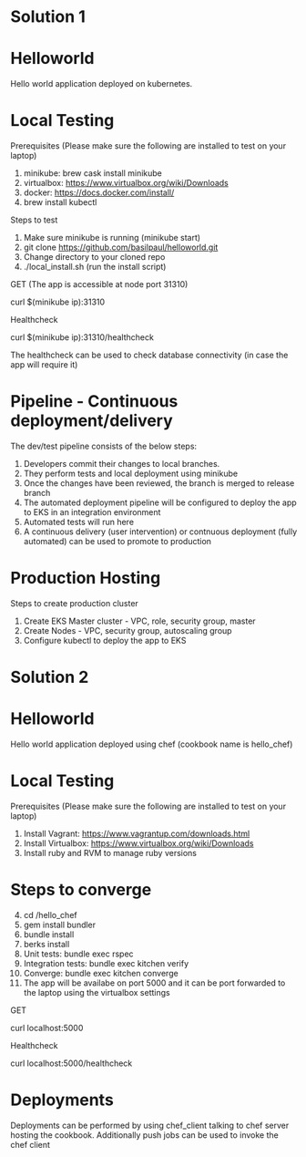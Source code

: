 # Solution 1


# Helloworld
Hello world application deployed on kubernetes. 

# Local Testing
Prerequisites (Please make sure the following are installed to test on your laptop)

1. minikube: brew cask install minikube
2. virtualbox: https://www.virtualbox.org/wiki/Downloads
3. docker: https://docs.docker.com/install/
4. brew install kubectl

Steps to test

1. Make sure minikube is running (minikube start)
2. git clone https://github.com/basilpaul/helloworld.git
3. Change directory to your cloned repo
4. ./local_install.sh (run the install script)

GET (The app is accessible at node port 31310)

curl $(minikube ip):31310

Healthcheck

curl $(minikube ip):31310/healthcheck

The healthcheck can be used to check database connectivity (in case the app will require it)

# Pipeline - Continuous deployment/delivery
The dev/test pipeline consists of the below steps:

1. Developers commit their changes to local branches.
2. They perform tests and local deployment using minikube
3. Once the changes have been reviewed, the branch is merged to release branch
4. The automated deployment pipeline will be configured to deploy the app to EKS in an integration environment
5. Automated tests will run here
6. A continuous delivery (user intervention) or contnuous deployment (fully automated) can be used to promote to production


# Production Hosting
Steps to create production cluster

1. Create EKS Master cluster - VPC, role, security group, master
2. Create Nodes - VPC, security group, autoscaling group
3. Configure kubectl to deploy the app to EKS


# Solution 2

# Helloworld
Hello world application deployed using chef (cookbook name is hello_chef)

# Local Testing
Prerequisites (Please make sure the following are installed to test on your laptop)

1. Install Vagrant: https://www.vagrantup.com/downloads.html
2. Install Virtualbox:  https://www.virtualbox.org/wiki/Downloads
3. Install ruby and RVM to manage ruby versions

# Steps to converge
4. cd /hello_chef
5. gem install bundler
6. bundle install
7. berks install
8. Unit tests: bundle exec rspec
9. Integration tests: bundle exec kitchen verify
10. Converge: bundle exec kitchen converge
11. The app will be availabe on port 5000 and it can be port forwarded to the laptop using the virtualbox settings

GET

curl localhost:5000

Healthcheck

curl localhost:5000/healthcheck

# Deployments
Deployments can be performed by using chef_client talking to chef server hosting the cookbook.
Additionally push jobs can be used to invoke the chef client


